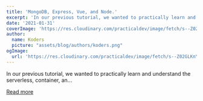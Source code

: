 ```yaml
---
title: 'MongoDB, Express, Vue, and Node.'
excerpt: 'In our previous tutorial, we wanted to practically learn and understand the serverless, container, an...'
date: '2021-01-31'
coverImage: 'https://res.cloudinary.com/practicaldev/image/fetch/s--Z02GLKnY--/c_imagga_scale,f_auto,fl_progressive,h_420,q_auto,w_1000/https://dev-to-uploads.s3.amazonaws.com/i/s77wczb2fs6j92x37uaa.jpg'
author:
  name: Koders
  picture: "assets/blog/authors/koders.png"
ogImage:
  url: 'https://res.cloudinary.com/practicaldev/image/fetch/s--Z02GLKnY--/c_imagga_scale,f_auto,fl_progressive,h_420,q_auto,w_1000/https://dev-to-uploads.s3.amazonaws.com/i/s77wczb2fs6j92x37uaa.jpg'
---
```


In our previous tutorial, we wanted to practically learn and understand the serverless, container, an...

[Read more](https://dev.to/kevin_odongo35/mongodb-express-vue-and-node-2cml)
